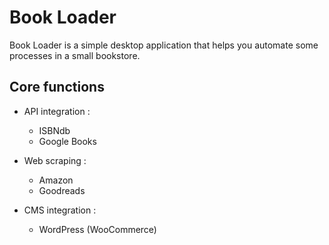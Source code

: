 # Book Loader

Book Loader is a simple desktop application that helps you automate some processes in a small bookstore.

## Core functions

* API integration :
  * ISBNdb
  * Google Books

* Web scraping :
  * Amazon
  * Goodreads

* CMS integration :
  * WordPress (WooCommerce)
